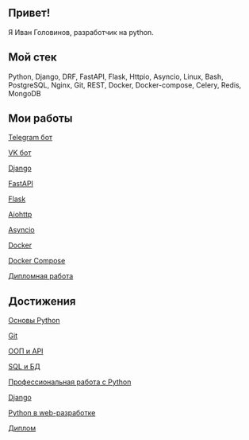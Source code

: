 ## Привет!
Я Иван Головинов, разработчик на python.

## Мой стек
Python, Django, DRF, FastAPI, Flask, Httpio, Asyncio, Linux, Bash, PostgreSQL, Nginx, Git, REST, Docker, Docker-compose, Celery, Redis, MongoDB

## Мои работы

[Telegram бот](https://github.com/topclassprogrammer/English_cards)

[VK бот](https://github.com/topclassprogrammer/VKinder)

[Django](https://github.com/topclassprogrammer/first_django_project)

[FastAPI](https://github.com/topclassprogrammer/fastapi_ads_with_auth)

[Flask](https://github.com/topclassprogrammer/flask_api_ads)

[Aiohttp](https://github.com/topclassprogrammer/aiohttp_api_ads)

[Asyncio](https://github.com/topclassprogrammer/asyncio_swapi)

[Docker](https://github.com/topclassprogrammer/stocks_products_docker)

[Docker Compose](https://github.com/topclassprogrammer/stocks_products_docker_compose)

[Дипломная работа](https://github.com/topclassprogrammer/orders)

## Достижения

[Основы Python](https://github.com/topclassprogrammer/topclassprogrammer/blob/main/py_basic.pdf)

[Git](https://github.com/topclassprogrammer/topclassprogrammer/blob/main/git.pdf)

[ООП и API](https://github.com/topclassprogrammer/topclassprogrammer/blob/main/oop_api.pdf)

[SQL и БД](https://github.com/topclassprogrammer/topclassprogrammer/blob/main/db.pdf)

[Профессиональная работа с Python](https://github.com/topclassprogrammer/topclassprogrammer/blob/main/py_pro.pdf)

[Django](https://github.com/topclassprogrammer/topclassprogrammer/blob/main/django.pdf)

[Python в web-разработке](https://github.com/topclassprogrammer/topclassprogrammer/blob/main/py_web.pdf)

[Диплом](https://github.com/topclassprogrammer/topclassprogrammer/blob/main/diploma.jpg)
